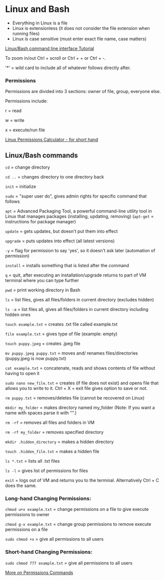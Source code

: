 # Linux and Bash

- Everything in Linux is a file
- Linux is extensionless (it does not consider the file extension when running files)
- Linux is case sensitive (must enter exact file name, case matters)

[Linux/Bash command line interface Tutorial](https://ryanstutorials.net/linuxtutorial/)

To zoom in/out Ctrl + scroll or Ctrl + + or Ctrl + -.

'*' = wild card to include all of whatever follows directly after.

### Permissions

Permissions are divided into 3 sections: owner of file, group, everyone else.

Permissions include:

r = read

w = write

x = execute/run file

[Linux Permissions Calculator - for short hand](https://chmod-calculator.com/)

## Linux/Bash commands

`cd` = change directory

`cd ..` = changes directory to one directory back

`init` =  initialize

`sudo` = "super user do", gives admin rights for specific command that follows

`apt` = Advanced Packaging Tool, a powerful command-line utility tool in Linux that manages packages (installing, updating, removing) (`apt-get` = instructions for package manager)

`update` = gets updates, but doesn't put them into effect

`upgrade` = puts updates into effect (all latest versions)

`-y` = flag for permission to say 'yes', so it doesn't ask later (automation of permission)

`install` = installs something that is listed after the command

`q` = quit, after executing an installation/upgrade returns to part of VM terminal where you can type further

`pwd` = print working directory in Bash

`ls` = list files, gives all files/folders in current directory (excludes hidden)

`ls -a` = list files all, gives all files/folders in current directory including hidden ones

`touch example.txt` = creates .txt file called example.txt

`file example.txt` = gives type of file (example: empty)

`touch puppy.jpeg` = creates .jpeg file

`mv puppy.jpeg puppy.txt` = moves and/ renames files/directories (puppy.jpeg is now puppy.txt)

`cat example.txt` = concatenate, reads and shows contents of file without having to open it

`sudo nano new_file.txt` = creates (if file does not exist) and opens file that allows you to write to it. Ctrl + X = exit file gives option to save or not.

`rm puppy.txt` = removes/deletes file (cannot be recovered on Linux)

`mkdir my_folder` = makes directory named my_folder (Note: If you want a name with spaces parse it with "".)

`rm -rf` = removes all files and folders in VM

`rm -rf my_folder` = removes specified directory

`mkdir .hidden_directory` = makes a hidden directory

`touch .hidden_file.txt` = makes a hidden file

`ls *.txt` = lists all .txt files

`ls -l` = gives list of permissions for files

`exit` = logs out of VM and returns you to the terminal. Alternatively Ctrl + C does the same.

### Long-hand Changing Permissions:

`chmod u+x example.txt` = change permissions on a file to give execute permissions to owner

`chmod g-x example.txt` = change group permissions to remove execute permissions on a file

`sudo chmod +x` = give all permissions to all users

### Short-hand Changing Permissions: 

`sudo chmod 777 example.txt` = give all permissions to all users

[More on Permissions Commands](https://www.pluralsight.com/blog/it-ops/linux-file-permissions)
